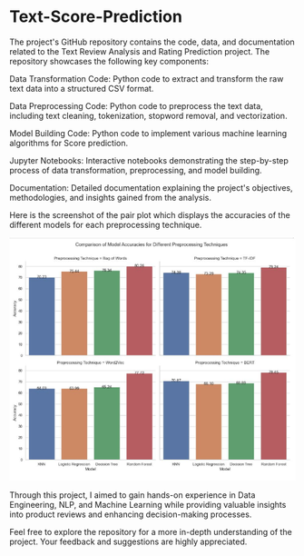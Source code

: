 # Text-Score-Prediction
The project's GitHub repository contains the code, data, and documentation related to the Text Review Analysis and Rating Prediction project. The repository showcases the following key components:

Data Transformation Code: Python code to extract and transform the raw text data into a structured CSV format.

Data Preprocessing Code: Python code to preprocess the text data, including text cleaning, tokenization, stopword removal, and vectorization.

Model Building Code: Python code to implement various machine learning algorithms for Score prediction.

Jupyter Notebooks: Interactive notebooks demonstrating the step-by-step process of data transformation, preprocessing, and model building.

Documentation: Detailed documentation explaining the project's objectives, methodologies, and insights gained from the analysis.

Here is the screenshot of the pair plot which displays the accuracies of the different models for each preprocessing technique.

![Pair Plot Screenshot](Capture.JPG)

Through this project, I aimed to gain hands-on experience in Data Engineering, NLP, and Machine Learning while providing valuable insights into product reviews and enhancing decision-making processes.

Feel free to explore the repository for a more in-depth understanding of the project. Your feedback and suggestions are highly appreciated.

